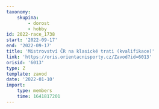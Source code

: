 ```yaml
---
taxonomy:
    skupina:
        - dorost
        - hobby
id: 2022-race_1738
start: '2022-09-17'
end: '2022-09-17'
title: 'Mistrovství ČR na klasické trati (kvalifikace)'
link: 'https://oris.orientacnisporty.cz/Zavod?id=6013'
orisid: '6013'
type: Z
template: zavod
date: '2022-01-10'
import:
    type: members
    time: 1641817201
---
```


